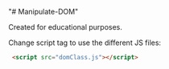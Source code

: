 "# Manipulate-DOM" 

Created for educational purposes.

Change script tag to use the different JS files:
```HTML
 <script src="domClass.js"></script>
```
